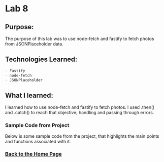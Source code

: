 # Lab 8

## Purpose:
The purpose of this lab was to use node-fetch and fastify to fetch photos from JSONPlaceholder data. 

## Technologies Learned:
```markdown
- Fastify
- node-fetch
- JSONPlaceholder
```
## What I learned:
I learned how to use node-fetch and fastify to fetch photos. I used .then() and .catch() to reach that objective, handling and passing through errors. 

### Sample Code from Project

Below is some sample code from the project, that highlights the main points and functions associated with it. 


### [Back to the Home Page](http://uo-cit-bradyr57.github.io/bradyr57.github.io/)
